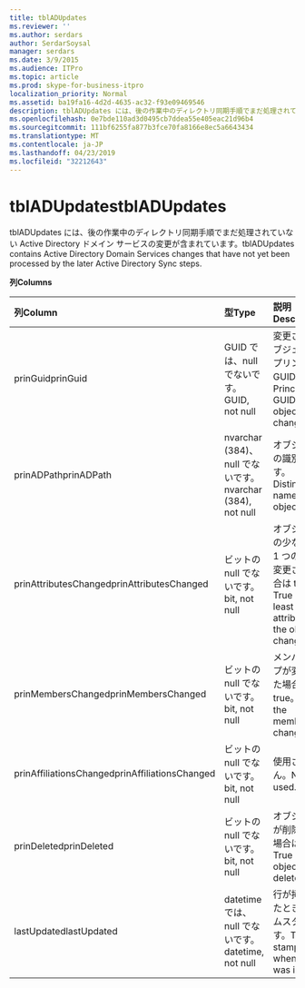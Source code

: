 ```yaml
---
title: tblADUpdates
ms.reviewer: ''
ms.author: serdars
author: SerdarSoysal
manager: serdars
ms.date: 3/9/2015
ms.audience: ITPro
ms.topic: article
ms.prod: skype-for-business-itpro
localization_priority: Normal
ms.assetid: ba19fa16-4d2d-4635-ac32-f93e09469546
description: tblADUpdates には、後の作業中のディレクトリ同期手順でまだ処理されていない Active Directory ドメイン サービスの変更が含まれています。
ms.openlocfilehash: 0e7bde110ad3d0495cb7ddea55e405eac21d96b4
ms.sourcegitcommit: 111bf6255fa877b3fce70fa8166e8ec5a6643434
ms.translationtype: MT
ms.contentlocale: ja-JP
ms.lasthandoff: 04/23/2019
ms.locfileid: "32212643"
---
```

# <a name="tbladupdates"></a><span data-ttu-id="c067c-103">tblADUpdates</span><span class="sxs-lookup"><span data-stu-id="c067c-103">tblADUpdates</span></span>
 
<span data-ttu-id="c067c-104">tblADUpdates には、後の作業中のディレクトリ同期手順でまだ処理されていない Active Directory ドメイン サービスの変更が含まれています。</span><span class="sxs-lookup"><span data-stu-id="c067c-104">tblADUpdates contains Active Directory Domain Services changes that have not yet been processed by the later Active Directory Sync steps.</span></span>
  
<span data-ttu-id="c067c-105">**列**</span><span class="sxs-lookup"><span data-stu-id="c067c-105">**Columns**</span></span>

|<span data-ttu-id="c067c-106">**列**</span><span class="sxs-lookup"><span data-stu-id="c067c-106">**Column**</span></span>|<span data-ttu-id="c067c-107">**型**</span><span class="sxs-lookup"><span data-stu-id="c067c-107">**Type**</span></span>|<span data-ttu-id="c067c-108">**説明**</span><span class="sxs-lookup"><span data-stu-id="c067c-108">**Description**</span></span>|
|:-----|:-----|:-----|
|<span data-ttu-id="c067c-109">prinGuid</span><span class="sxs-lookup"><span data-stu-id="c067c-109">prinGuid</span></span>  <br/> |<span data-ttu-id="c067c-110">GUID では、null でないです。</span><span class="sxs-lookup"><span data-stu-id="c067c-110">GUID, not null</span></span>  <br/> |<span data-ttu-id="c067c-111">変更されたオブジェクトのプリンシパル GUID。</span><span class="sxs-lookup"><span data-stu-id="c067c-111">Principal GUID of the object that changed.</span></span>  <br/> |
|<span data-ttu-id="c067c-112">prinADPath</span><span class="sxs-lookup"><span data-stu-id="c067c-112">prinADPath</span></span>  <br/> |<span data-ttu-id="c067c-113">nvarchar (384)、null でないです。</span><span class="sxs-lookup"><span data-stu-id="c067c-113">nvarchar (384), not null</span></span>  <br/> |<span data-ttu-id="c067c-114">オブジェクトの識別名です。</span><span class="sxs-lookup"><span data-stu-id="c067c-114">Distinguished name of the object.</span></span>  <br/> |
|<span data-ttu-id="c067c-115">prinAttributesChanged</span><span class="sxs-lookup"><span data-stu-id="c067c-115">prinAttributesChanged</span></span>  <br/> |<span data-ttu-id="c067c-116">ビットの null でないです。</span><span class="sxs-lookup"><span data-stu-id="c067c-116">bit, not null</span></span>  <br/> |<span data-ttu-id="c067c-117">オブジェクトの少なくとも 1 つの属性が変更された場合は true。</span><span class="sxs-lookup"><span data-stu-id="c067c-117">True if at least one attribute of the object changed.</span></span>  <br/> |
|<span data-ttu-id="c067c-118">prinMembersChanged</span><span class="sxs-lookup"><span data-stu-id="c067c-118">prinMembersChanged</span></span>  <br/> |<span data-ttu-id="c067c-119">ビットの null でないです。</span><span class="sxs-lookup"><span data-stu-id="c067c-119">bit, not null</span></span>  <br/> |<span data-ttu-id="c067c-120">メンバーシップが変更された場合は true。</span><span class="sxs-lookup"><span data-stu-id="c067c-120">True if the membership changed.</span></span>  <br/> |
|<span data-ttu-id="c067c-121">prinAffiliationsChanged</span><span class="sxs-lookup"><span data-stu-id="c067c-121">prinAffiliationsChanged</span></span>  <br/> |<span data-ttu-id="c067c-122">ビットの null でないです。</span><span class="sxs-lookup"><span data-stu-id="c067c-122">bit, not null</span></span>  <br/> |<span data-ttu-id="c067c-123">使用されません。</span><span class="sxs-lookup"><span data-stu-id="c067c-123">Not used.</span></span>  <br/> |
|<span data-ttu-id="c067c-124">prinDeleted</span><span class="sxs-lookup"><span data-stu-id="c067c-124">prinDeleted</span></span>  <br/> |<span data-ttu-id="c067c-125">ビットの null でないです。</span><span class="sxs-lookup"><span data-stu-id="c067c-125">bit, not null</span></span>  <br/> |<span data-ttu-id="c067c-126">オブジェクトが削除された場合は true。</span><span class="sxs-lookup"><span data-stu-id="c067c-126">True if the object was deleted.</span></span>  <br/> |
|<span data-ttu-id="c067c-127">lastUpdated</span><span class="sxs-lookup"><span data-stu-id="c067c-127">lastUpdated</span></span>  <br/> |<span data-ttu-id="c067c-128">datetime では、null でないです。</span><span class="sxs-lookup"><span data-stu-id="c067c-128">datetime, not null</span></span>  <br/> |<span data-ttu-id="c067c-129">行が挿入されたときのタイムスタンプです。</span><span class="sxs-lookup"><span data-stu-id="c067c-129">Time stamp of when the row was inserted.</span></span>  <br/> |
   

